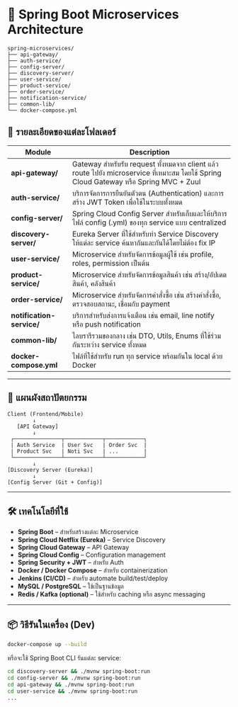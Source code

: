 
# 📘 Spring Boot Microservices Architecture

```
spring-microservices/
├── api-gateway/
├── auth-service/
├── config-server/
├── discovery-server/
├── user-service/
├── product-service/
├── order-service/
├── notification-service/
├── common-lib/
└── docker-compose.yml
```

## 🔹 รายละเอียดของแต่ละโฟลเดอร์

| Module                 | Description |
|------------------------|-------------|
| **api-gateway/**       | Gateway สำหรับรับ request ทั้งหมดจาก client แล้ว route ไปยัง microservice ที่เหมาะสม โดยใช้ Spring Cloud Gateway หรือ Spring MVC + Zuul |
| **auth-service/**      | บริการจัดการการยืนยันตัวตน (Authentication) และการสร้าง JWT Token เพื่อใช้ในระบบทั้งหมด |
| **config-server/**     | Spring Cloud Config Server สำหรับเก็บและให้บริการไฟล์ config (.yml) ของทุก service แบบ centralized |
| **discovery-server/**  | Eureka Server ที่ใช้สำหรับทำ Service Discovery ให้แต่ละ service ค้นหากันและกันได้โดยไม่ต้อง fix IP |
| **user-service/**      | Microservice สำหรับจัดการข้อมูลผู้ใช้ เช่น profile, roles, permission เป็นต้น |
| **product-service/**   | Microservice สำหรับจัดการข้อมูลสินค้า เช่น สร้าง/อัปเดตสินค้า, คลังสินค้า |
| **order-service/**     | Microservice สำหรับจัดการคำสั่งซื้อ เช่น สร้างคำสั่งซื้อ, ตรวจสอบสถานะ, เชื่อมกับ payment |
| **notification-service/** | บริการสำหรับส่งการแจ้งเตือน เช่น email, line notify หรือ push notification |
| **common-lib/**        | ไลบรารีรวมของกลาง เช่น DTO, Utils, Enums ที่ใช้ร่วมกันระหว่าง service ทั้งหมด |
| **docker-compose.yml** | ไฟล์ที่ใช้สำหรับ run ทุก service พร้อมกันใน local ด้วย Docker |

---

## 🧭 แผนผังสถาปัตยกรรม

```
Client (Frontend/Mobile)
        ↓
   [API Gateway]
        ↓
 ┌───────────────┬────────────┬────────────┐
 | Auth Service  | User Svc   | Order Svc  |
 | Product Svc   | Noti Svc   | ...        |
 └───────────────┴────────────┴────────────┘
        ↓
[Discovery Server (Eureka)]
        ↓
[Config Server (Git + Config)]
```

---

## 🛠 เทคโนโลยีที่ใช้

- **Spring Boot** – สำหรับสร้างแต่ละ Microservice
- **Spring Cloud Netflix (Eureka)** – Service Discovery
- **Spring Cloud Gateway** – API Gateway
- **Spring Cloud Config** – Configuration management
- **Spring Security + JWT** – สำหรับ Auth
- **Docker / Docker Compose** – สำหรับ containerization
- **Jenkins (CI/CD)** – สำหรับ automate build/test/deploy
- **MySQL / PostgreSQL** – ใช้เป็นฐานข้อมูล
- **Redis / Kafka (optional)** – ใช้สำหรับ caching หรือ async messaging

---

## 📦 วิธีรันในเครื่อง (Dev)

```bash
docker-compose up --build
```

หรือจะใช้ Spring Boot CLI รันแต่ละ service:

```bash
cd discovery-server && ./mvnw spring-boot:run
cd config-server && ./mvnw spring-boot:run
cd api-gateway && ./mvnw spring-boot:run
cd user-service && ./mvnw spring-boot:run
...
```
